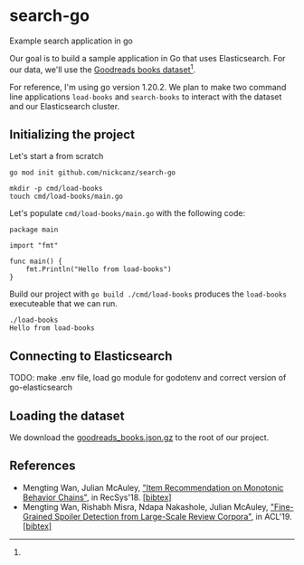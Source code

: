 # search-go
Example search application in go

Our goal is to build a sample application in Go that uses Elasticsearch. For our data, we'll use the [Goodreads books dataset](https://sites.google.com/eng.ucsd.edu/ucsdbookgraph/home)[^1].

For reference, I'm using go version 1.20.2. We plan to make two command line applications `load-books` and `search-books` to interact with the dataset and our Elasticsearch cluster.

## Initializing the project

Let's start a  from scratch

```
go mod init github.com/nickcanz/search-go

mkdir -p cmd/load-books
touch cmd/load-books/main.go
```

Let's populate `cmd/load-books/main.go` with the following code:

```
package main

import "fmt"

func main() {
	fmt.Println("Hello from load-books")
}
```

Build our project with `go build ./cmd/load-books` produces the `load-books` executeable that we can run.

```
./load-books
Hello from load-books
```

## Connecting to Elasticsearch

TODO: make .env file, load go module for godotenv and correct version of go-elasticsearch


## Loading the dataset

We download the [goodreads_books.json.gz](https://sites.google.com/eng.ucsd.edu/ucsdbookgraph/home) to the root of our project.



## References

[^1]:
* Mengting Wan, Julian McAuley, ["Item Recommendation on Monotonic Behavior Chains"](https://github.com/MengtingWan/mengtingwan.github.io/raw/master/paper/recsys18_mwan.pdf), in RecSys'18.  [[bibtex]](https://dblp.uni-trier.de/rec/conf/recsys/WanM18.html?view=bibtex)
* Mengting Wan, Rishabh Misra, Ndapa Nakashole, Julian McAuley, ["Fine-Grained Spoiler Detection from Large-Scale Review Corpora"](https://aclanthology.org/P19-1248), in ACL'19. [[bibtex]](https://dblp.uni-trier.de/rec/conf/acl/WanMNM19.html?view=bibtex)
